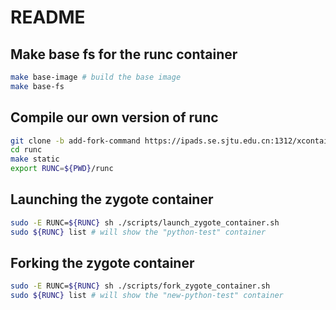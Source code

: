 # README

## Make base fs for the runc container

```bash
make base-image # build the base image
make base-fs
```

## Compile our own version of runc

```bash
git clone -b add-fork-command https://ipads.se.sjtu.edu.cn:1312/xcontainer/runc.git
cd runc
make static
export RUNC=${PWD}/runc
```

## Launching the zygote container

```bash
sudo -E RUNC=${RUNC} sh ./scripts/launch_zygote_container.sh
sudo ${RUNC} list # will show the "python-test" container
```

## Forking the zygote container

```bash
sudo -E RUNC=${RUNC} sh ./scripts/fork_zygote_container.sh
sudo ${RUNC} list # will show the "new-python-test" container
```
